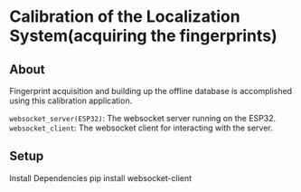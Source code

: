 # Calibration of the Localization System(acquiring the fingerprints)

## About

Fingerprint acquisition and building up the offline database is accomplished using this calibration application. 

`websocket_server(ESP32)`: The websocket server running on the ESP32.
`websocket_client`: The websocket client for interacting with the server. 

## Setup
Install Dependencies
pip install websocket-client